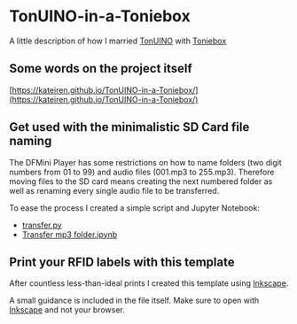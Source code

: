 # TonUINO-in-a-Toniebox

A little description of how I married [TonUINO](https://www.tonuino.de/) with [Toniebox](https://tonies.de/toniebox/)

## Some words on the project itself

[https://kateiren.github.io/TonUINO-in-a-Toniebox/](https://kateiren.github.io/TonUINO-in-a-Toniebox/)

## Get used with the minimalistic SD Card file naming

The DFMini Player has some restrictions on how to name folders (two digit numbers from 01 to 99) and audio files (001.mp3 to 255.mp3). Therefore moving files to the SD card means creating the next numbered folder as well as renaming every single audio file to be transferred.

To ease the process I created a simple script and Jupyter Notebook:
- [transfer.py](https://github.com/KateiRen/TonUINO-in-a-Toniebox/blob/main/src/transfer.py)
- [Transfer mp3 folder.ipynb](https://github.com/KateiRen/TonUINO-in-a-Toniebox/blob/main/src/Transfer%20mp3%20folder.ipynb)

## Print your RFID labels with this template

After countless less-than-ideal prints I created this template using [Inkscape](https://inkscape.org/).

A small guidance is included in the file itself. Make sure to open with [Inkscape](https://inkscape.org/) and not your browser.
